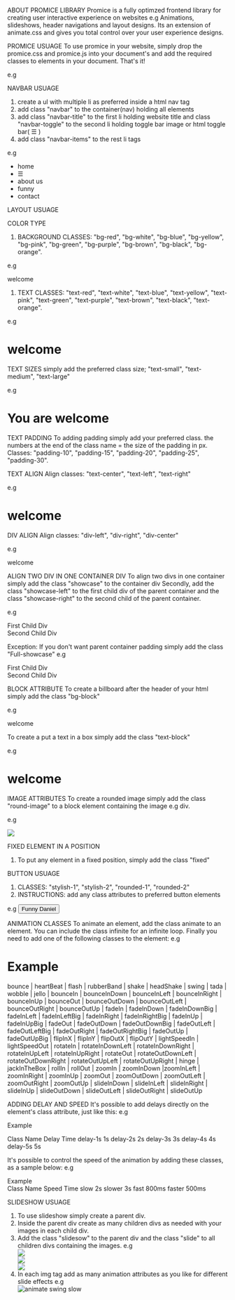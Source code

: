 ABOUT PROMICE LIBRARY
Promice is a fully optimzed frontend library for creating user interactive experience on websites e.g Animations, slideshows, header navigations and layout designs. Its an extension of animate.css and gives you total control over your user experience designs.

PROMICE USUAGE
To use promice in your website, simply drop the promice.css and promice.js into your document's <head> and add the required classes to elements in your document. That's it!

e.g
<head>
<link rel="stylesheet" href="promice.css">
<script type="text/javascript" src="main.js"></script>
<script type="text/javascript" src="promice.js"></script>
</head>

NAVBAR USUAGE

1.  create a ul with multiple li as preferred inside a html nav tag
2.  add class "navbar" to the container(nav) holding all elements
3.  add class "navbar-title" to the first li holding website title and class "navbar-toggle" to the second li holding toggle bar image or html toggle bar( ☰ )
4.  add class "navbar-items" to the rest li tags

e.g
<nav class="navbar">
<ul>
<li class="navbar-title">home</li>
<li class="navbar-toggle"> ☰ </li>
<li class="navbar-items">about us</li>
<li class="navbar-items">funny</li>
<li class="navbar-items">contact</li>
</ul>
</nav>

LAYOUT USUAGE

COLOR TYPE

1.  BACKGROUND CLASSES: "bg-red", "bg-white", "bg-blue", "bg-yellow", "bg-pink", "bg-green", "bg-purple", "bg-brown", "bg-black", "bg-orange".

e.g
<div class="bg-red"> welcome </div>

1.  TEXT CLASSES: "text-red", "text-white", "text-blue", "text-yellow", "text-pink", "text-green", "text-purple", "text-brown", "text-black", "text-orange".

e.g
<h1 class="text-blue"> welcome </h1>

TEXT SIZES
simply add the preferred class size; "text-small", "text-medium", "text-large"

e.g
<h1 class="text-small"> You are welcome </h1>

TEXT PADDING
To adding padding simply add your preferred class. the numbers at the end of the class name = the size of the padding in px.
Classes: "padding-10", "padding-15", "padding-20", "padding-25", "padding-30".

TEXT ALIGN
Align classes: "text-center", "text-left", "text-right"

e.g
<h1 class="text-center"> welcome </h1>

DIV ALIGN
Align classes: "div-left", "div-right", "div-center"

e.g
<div class="text-center"> welcome </div>

ALIGN TWO DIV IN ONE CONTAINER DIV
To align two divs in one container simply add the class "showcase" to the container div
Secondly, add the class "showcase-left" to the first child div of the parent container and the class "showcase-right" to the second child of the parent container.

e.g
<div class="showcase">
<div class="showcase-left"> First Child Div </div>
<div class="showcase-right"> Second Child Div </div>
</div>

Exception: If you don't want parent container padding simply add the class "Full-showcase"
e.g
<div class="full-showcase">
<div class="showcase-left"> First Child Div </div>
<div class="showcase-right"> Second Child Div </div>
</div>

BLOCK ATTRIBUTE
To create a billboard after the header of your html simply add the class "bg-block"

e.g
<div class="bg-block"> welcome </div>

To create a put a text in a box simply add the class "text-block"

e.g
<h1 class="text-block"> welcome </h1>

IMAGE ATTRIBUTES
To create a rounded image simply add the class "round-image" to a block element containing the image e.g div.

e.g
<div class="round-image"> <img src="me.jpg" /> </div>

FIXED ELEMENT IN A POSITION

1.  To put any element in a fixed position, simply add the class "fixed"

BUTTON USUAGE

1.  CLASSES: "stylish-1", "stylish-2", "rounded-1", "rounded-2"
2.  INSTRUCTIONS: add any class attributes to preferred button elements

e.g
<button class="stylish-1"> Funny Daniel </button>

ANIMATION CLASSES
To animate an element, add the class animate to an element. You can include the class infinite for an infinite loop. Finally you need to add one of the following classes to the element:
e.g
<h1 class="animated infinite bounce">Example</h1>

bounce | heartBeat | flash | rubberBand | shake | headShake | swing | tada | wobble | jello | bounceIn | bounceInDown | bounceInLeft | bounceInRight | bounceInUp | bounceOut | bounceOutDown | bounceOutLeft | bounceOutRight | bounceOutUp | fadeIn | fadeInDown | fadeInDownBig | fadeInLeft | fadeInLeftBig | fadeInRight | fadeInRightBig | fadeInUp | fadeInUpBig | fadeOut | fadeOutDown | fadeOutDownBig | fadeOutLeft | fadeOutLeftBig | fadeOutRight | fadeOutRightBig | fadeOutUp | fadeOutUpBig | flipInX | flipInY | flipOutX | flipOutY | lightSpeedIn | lightSpeedOut | rotateIn | rotateInDownLeft | rotateInDownRight | rotateInUpLeft | rotateInUpRight | rotateOut | rotateOutDownLeft | rotateOutDownRight | rotateOutUpLeft | rotateOutUpRight | hinge | jackInTheBox | rollIn | rollOut | zoomIn | zoomInDown |zoomInLeft | zoomInRight | zoomInUp | zoomOut | zoomOutDown | zoomOutLeft | zoomOutRight | zoomOutUp | slideInDown | slideInLeft | slideInRight | slideInUp | slideOutDown | slideOutLeft | slideOutRight | slideOutUp

ADDING DELAY AND SPEED
It's possible to add delays directly on the element's class attribute, just like this:
e.g
<div class="animated bounce delay-2s">Example</div>

Class Name Delay Time
delay-1s 1s
delay-2s 2s
delay-3s 3s
delay-4s 4s
delay-5s 5s

It's possible to control the speed of the animation by adding these classes, as a sample below:
e.g
<div class="animated bounce faster">Example</div>
Class Name Speed Time
slow 2s
slower 3s
fast 800ms
faster 500ms

SLIDESHOW USUAGE

1.  To use slideshow simply create a parent div.
2.  Inside the parent div create as many children divs as needed with your images in each child div.
3.  Add the class "slidesow" to the parent div and the class "slide" to all children divs containing the images.
    e.g
    <div class="slideshow">
    <div> <img src="img/a.jpg"> </div>
    <div> <img src="img/b.jpg"> </div>
    <div> <img src="img/c.jpg"> </div>
    </div>
4.  In each img tag add as many animation attributes as you like for different slide effects e.g
    <div class="slideshow">
    <div> <img src="img/a.jpg" alt="animate swing slow" class=""> </div>
    <div> <img src="img/b.jpg" alt="" class="animate tada slow"> </div>
    <div> <img src="img/c.jpg" alt="" class="animate bounceInLeft slow"> </div>
    </div>
